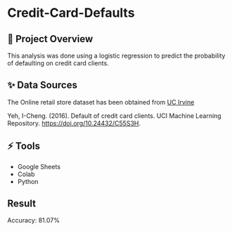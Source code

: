 # Credit-Card-Defaults

## 🎯 Project Overview 

This analysis was done using a logistic regression to predict the probability of defaulting on credit card clients.

## ✨ Data Sources 
The Online retail store dataset has been obtained from [UC Irvine](https://archive.ics.uci.edu/dataset/350/default+of+credit+card+clients)

Yeh, I-Cheng. (2016). Default of credit card clients. UCI Machine Learning Repository. https://doi.org/10.24432/C55S3H.

## ⚡ Tools 
- Google Sheets
- Colab
- Python

## Result
Accuracy: 81.07%
